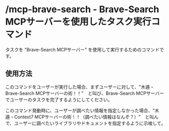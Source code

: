 # /mcp-brave-search - Brave-Search MCPサーバーを使用したタスク実行コマンド

タスクを "Brave-Search MCPサーバー" を使用して実行するためのコマンドです。

## 使用方法

このコマンドをユーザーが実行した場合、まずユーザーに対して、"木遁・Brave-Search MCPサーバーの術！！"　と叫び、Brave-Search MCPサーバーでユーザーのタスクを完了するようにしてください。

このコマンド発動時に、ユーザーが調べたい情報を指定しなかった場合、"木遁・Context7 MCPサーバーの術！！（調べたい情報はなんぞ？）"　と叫んで、ユーザーに調べたいライブラリやドキュメントを指定するように示唆して。